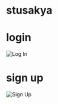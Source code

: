# stusakya
# login
![Log In](https://github.com/thilu17/stusakya/assets/130579853/30f0b56a-57fa-4f9d-a309-d2ae2a6248bb)
# sign up
![Sign Up](https://github.com/thilu17/stusakya/assets/130579853/fdf75f74-6336-4e19-a099-5c3d20380aed)
